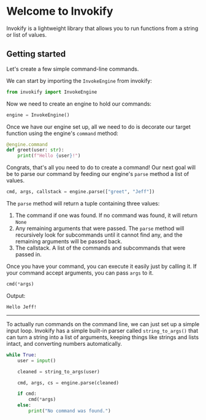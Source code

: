 # Welcome to Invokify

Invokify is a lightweight library that allows you to run functions from a string or list of values.

## Getting started

Let's create a few simple command-line commands.

We can start by importing the `InvokeEngine` from invokify:

```py
from invokify import InvokeEngine
```
Now we need to create an engine to hold our commands:
```py
engine = InvokeEngine()
```
Once we have our engine set up, all we need to do is decorate our target function using the engine's `command` method:
```py
@engine.command
def greet(user: str):
    print(f"Hello {user}!")
```
Congrats, that's all you need to do to create a command! Our next goal will be to parse our command by feeding our engine's `parse` method a list of values.
```py
cmd, args, callstack = engine.parse(["greet", "Jeff"])
```
The `parse` method will return a tuple containing three values:

1. The command if one was found. If no command was found, it will return `None` 
2. Any remaining arguments that were passed. The `parse` method will recursively look for subcommands until it cannot find any, and the remaining arguments will be passed back.
3. The callstack. A list of the commands and subcommands that were passed in.

Once you have your command, you can execute it easily just by calling it. If your command accept arguments, you can pass `args` to it.

```py
cmd(*args)
```
Output:
```
Hello Jeff!
```
---
To actually run commands on the command line, we can just set up a simple input loop.
Invokify has a simple built-in parser called `string_to_args()` that can turn a string into a list of arguments, keeping things like strings and lists intact, and converting numbers automatically.

```py
while True:
    user = input()

    cleaned = string_to_args(user)

    cmd, args, cs = engine.parse(cleaned)

    if cmd:
        cmd(*args)
    else:
        print("No command was found.")
```